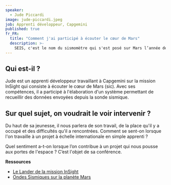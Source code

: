 ```yaml
---
speaker:
  - Jude Piccardi
image: jude-piccardi.jpeg
job: Apprenti développeur, Capgemini
published: true
fr_FR:
  title: "Comment j'ai participé à écouter le cœur de Mars"
  description: >-
    SEIS, c'est le nom du sismomètre qui s'est posé sur Mars l’année dernière. Retour d’expérience d’un apprenti développeur qui a travaillé sur la mission spatiale InSight.
---
```


## Qui est-il ?

Jude est un apprenti développeur travaillant à Capgemini sur la mission InSight qui consiste à écouter le cœur de Mars (sic). Avec ses compétences, il a participé à l'élaboration d'un système permettant de recueillir des données envoyées depuis la sonde sismique.

## Sur quel sujet, on voudrait le voir intervenir ?

Du haut de sa jeunesse, il nous parlera de son travail, de la place qu'il y a occupé et des difficultés qu'il a rencontrées. Comment se sent-on lorsque l'on travaille à un projet à échelle internationale en simple apprenti ?

Quel sentiment a-t-on lorsque l’on contribue à un projet qui nous pousse aux portes de l'espace ? C’est l'objet de sa conférence.

**Ressources**
* [Le Lander de la mission InSight](https://mars.nasa.gov/insight/spacecraft/about-the-lander/)
* [Ondes Sismiques sur la planète Mars](https://www.seis-insight.eu/fr/public/sismologie-planetaire/les-ondes-sismiques)
